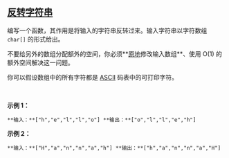 ## [反转字符串](https://leetcode-cn.com/problems/reverse-string/)

编写一个函数，其作用是将输入的字符串反转过来。输入字符串以字符数组 `char[]` 的形式给出。

不要给另外的数组分配额外的空间，你必须**[原地](https://baike.baidu.com/item/原地算法)修改输入数组**、使用 O(1) 的额外空间解决这一问题。

你可以假设数组中的所有字符都是 [ASCII](https://baike.baidu.com/item/ASCII) 码表中的可打印字符。

 

**示例 1：**

`**输入：**["h","e","l","l","o"]
**输出：**["o","l","l","e","h"]
`

**示例 2：**

`**输入：**["H","a","n","n","a","h"]
**输出：**["h","a","n","n","a","H"]`
